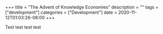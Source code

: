 +++
title = "The Advent of Knowledge Economies"
description = ""
tags = ["development"]
categories = ["Development"]
date = 2020-11-12T01:03:26-08:00
+++

Test test test test 